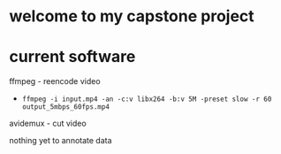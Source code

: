 # welcome to my capstone project



# current software

ffmpeg - reencode video
- `ffmpeg -i input.mp4 -an -c:v libx264 -b:v 5M -preset slow -r 60 output_5mbps_60fps.mp4`

avidemux - cut video

nothing yet to annotate data